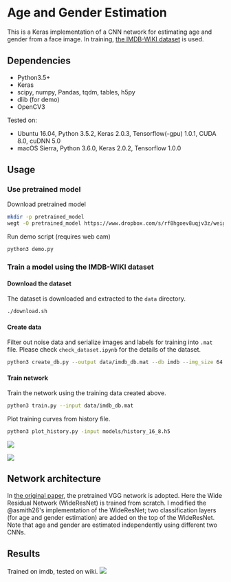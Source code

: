 # Age and Gender Estimation
This is a Keras implementation of a CNN network for estimating age and gender from a face image.
In training, [the IMDB-WIKI dataset](https://data.vision.ee.ethz.ch/cvl/rrothe/imdb-wiki/) is used.


## Dependencies
- Python3.5+
- Keras
- scipy, numpy, Pandas, tqdm, tables, h5py
- dlib (for demo)
- OpenCV3

Tested on:
- Ubuntu 16.04, Python 3.5.2, Keras 2.0.3, Tensorflow(-gpu) 1.0.1, CUDA 8.0, cuDNN 5.0
- macOS Sierra, Python 3.6.0, Keras 2.0.2, Tensorflow 1.0.0


## Usage

### Use pretrained model
Download pretrained model

```sh
mkdir -p pretrained_model
wegt -O pretrained_model https://www.dropbox.com/s/rf8hgoev8uqjv3z/weights.18-4.06.hdf5
```

Run demo script (requires web cam)

```sh
python3 demo.py
```

### Train a model using the IMDB-WIKI dataset

#### Download the dataset
The dataset is downloaded and extracted to the `data` directory.

```sh
./download.sh
```

#### Create data
Filter out noise data and serialize images and labels for training into `.mat` file.
Please check `check_dataset.ipynb` for the details of the dataset.
```sh
python3 create_db.py --output data/imdb_db.mat --db imdb --img_size 64
```

#### Train network
Train the network using the training data created above.

```sh
python3 train.py --input data/imdb_db.mat
```

Plot training curves from history file.

```sh
python3 plot_history.py -input models/history_16_8.h5 
```

![](https://github.com/yu4u/age-gender-estimation/wiki/images/loss.png)

![](https://github.com/yu4u/age-gender-estimation/wiki/images/accuracy.png)

## Network architecture
In [the original paper](https://www.vision.ee.ethz.ch/en/publications/papers/articles/eth_biwi_01299.pdf), the pretrained VGG network is adopted.
Here the Wide Residual Network (WideResNet) is trained from scratch.
I modified the @asmith26's implementation of the WideResNet; two classification layers (for age and gender estimation) are added on the top of the WideResNet.
Note that age and gender are estimated independently using different two CNNs.


## Results
Trained on imdb, tested on wiki.
![](https://github.com/yu4u/age-gender-estimation/wiki/images/result.png)
